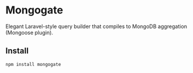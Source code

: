 # Mongogate

Elegant Laravel-style query builder that compiles to MongoDB aggregation (Mongoose plugin).

## Install

```bash
npm install mongogate
```
